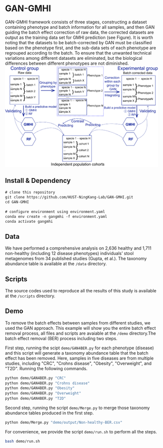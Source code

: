 # GAN-GMHI
GAN-GMHI framework consists of three stages, constructing a dataset containing phenotype and batch information for all samples, and then GAN guiding the batch effect correction of raw data, the corrected datasets are output as the training data set for GMHI prediction (see Figure). It is worth noting that the datasets to be batch-corrected by GAN must be classified based on the phenotype first, and the sub-data sets of each phenotype are regrouped according to the batch. To ensure that the unwanted technical variations among different datasets are eliminated, but the biological differences between different phenotypes are not diminished.
<img src="figures/1-1.jpg">
## Install & Dependency
```shell
# clone this repository
git clone https://github.com/HUST-NingKang-Lab/GAN-GMHI.git
cd GAN-GMHI

# configure environment using environment.yaml
conda env create -n gangmhi -f environment.yaml
conda activate gangmhi
```


## Data
We have performed a comprehensive analysis on 2,636 healthy and 1,711 non-healthy (including 12 disease phenotypes) individuals’ stool metagenomes from 34 published studies (Gupta, et al.). The taxonomy abundance table is available at the `/data` directory.
## Scripts
The source codes used to reproduce all the results of this study is available at the `/scripts` directory.
## Demo
To remove the batch effects between samples from different studies, we used the GAN approach. This example will show you the entire batch effect removal process, all files and scripts are avaiable at the `/demo` directory.The batch effect removal (BER) process including two steps. 

First step, running the scipt `demo/GAN4BER.py` for each phenotype (disease) and this script will generate a taxonomy abundance table that the batch effect has been removed. Here, samples in five diseases are from multiple studies, including "CRC", "Crohns disease", "Obesity", "Overweight", and "T2D". Running the following commands.
```bash
python demo/GAN4BER.py "CRC"
python demo/GAN4BER.py "Crohns disease"
python demo/GAN4BER.py "Obesity"
python demo/GAN4BER.py "Overweight"
python demo/GAN4BER.py "T2D"
```

Second step, running the script `demo/Merge.py` to merge those taxonomy abundance tables produced in the first step. 
```bash
python demo/Merge.py "demo/output/Non-healthy-BER.csv"
```

For convenience, we provide the script `demo/run.sh` to perform all the steps.
```bash
bash demo/run.sh
```

